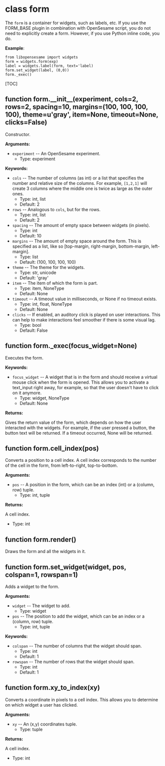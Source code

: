 <div class="ClassDoc YAMLDoc" id="form" markdown="1">

# class __form__

The `form` is a container for widgets, such as labels, etc. If you use the
FORM_BASE plugin in combination with OpenSesame script, you do not need
to explicitly create a form. However, if you use Python inline code, you
do.

__Example__:

~~~ .python
from libopensesame import widgets
form = widgets.form(exp)
label = widgets.label(form, text='label)
form.set_widget(label, (0,0))
form._exec()
~~~

[TOC]

<div class="FunctionDoc YAMLDoc" id="form-__init__" markdown="1">

## function __form\.\_\_init\_\___\(experiment, cols=2, rows=2, spacing=10, margins=\(100, 100, 100, 100\), theme=u'gray', item=None, timeout=None, clicks=False\)

Constructor.

__Arguments:__

- `experiment` -- An OpenSesame experiment.
	- Type: experiment

__Keywords:__

- `cols` -- The number of columns (as int) or a list that specifies the number and relative size of the columns. For example, `[1,2,1]` will create 3 columns where the middle one is twice as large as the outer ones.
	- Type: int, list
	- Default: 2
- `rows` -- Analogous to `cols`, but for the rows.
	- Type: int, list
	- Default: 2
- `spacing` -- The amount of empty space between widgets (in pixels).
	- Type: int
	- Default: 10
- `margins` -- The amount of empty space around the form. This is specified as a list, like so [top-margin, right-margin, bottom-margin, left-margin].
	- Type: list
	- Default: (100, 100, 100, 100)
- `theme` -- The theme for the widgets.
	- Type: str, unicode
	- Default: 'gray'
- `item` -- The item of which the form is part.
	- Type: item, NoneType
	- Default: None
- `timeout` -- A timeout value in milliseconds, or None if no timeout exists.
	- Type: int, float, NoneType
	- Default: None
- `clicks` -- If enabled, an auditory click is played on user interactions. This can help to make interactions feel smoother if there is some visual lag.
	- Type: bool
	- Default: False

</div>

[form.__init__]: #form-__init__
[__init__]: #form-__init__

<div class="FunctionDoc YAMLDoc" id="form-_exec" markdown="1">

## function __form\.\_exec__\(focus\_widget=None\)

Executes the form.

__Keywords:__

- `focus_widget` -- A widget that is in the form and should receive a virtual mouse click when the form is opened. This allows you to activate a text_input right away, for example, so that the user doesn't have to click on it anymore.
	- Type: widget, NoneType
	- Default: None

__Returns:__

Gives the return value of the form, which depends on how the user interacted with the widgets. For example, if the user pressed a button, the button text will be returned. If a timeout occurred, None will be returned.

</div>

[form._exec]: #form-_exec
[_exec]: #form-_exec

<div class="FunctionDoc YAMLDoc" id="form-cell_index" markdown="1">

## function __form\.cell\_index__\(pos\)

Converts a position to a cell index. A cell index corresponds to the number of the cell in the form, from left-to-right, top-to-bottom.

__Arguments:__

- `pos` -- A position in the form, which can be an index (int) or a (column, row) tuple.
	- Type: int, tuple

__Returns:__

A cell index.

- Type: int

</div>

[form.cell_index]: #form-cell_index
[cell_index]: #form-cell_index

<div class="FunctionDoc YAMLDoc" id="form-render" markdown="1">

## function __form\.render__\(\)

Draws the form and all the widgets in it.

</div>

[form.render]: #form-render
[render]: #form-render

<div class="FunctionDoc YAMLDoc" id="form-set_widget" markdown="1">

## function __form\.set\_widget__\(widget, pos, colspan=1, rowspan=1\)

Adds a widget to the form.

__Arguments:__

- `widget` -- The widget to add.
	- Type: widget
- `pos` -- The position to add the widget, which can be an index or a (column, row) tuple.
	- Type: int, tuple

__Keywords:__

- `colspan` -- The number of columns that the widget should span.
	- Type: int
	- Default: 1
- `rowspan` -- The number of rows that the widget should span.
	- Type: int
	- Default: 1

</div>

[form.set_widget]: #form-set_widget
[set_widget]: #form-set_widget

<div class="FunctionDoc YAMLDoc" id="form-xy_to_index" markdown="1">

## function __form\.xy\_to\_index__\(xy\)

Converts a coordinate in pixels to a cell index. This allows you to determine on which widget a user has clicked.

__Arguments:__

- `xy` -- An (x,y) coordinates tuple.
	- Type: tuple

__Returns:__

A cell index.

- Type: int

</div>

[form.xy_to_index]: #form-xy_to_index
[xy_to_index]: #form-xy_to_index

</div>

[form]: #form


